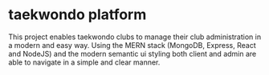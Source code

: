 # taekwondo platform

This project enables taekwondo clubs to manage their club administration in a modern and easy way. Using the MERN stack (MongoDB, Express, React and NodeJS) and the modern semantic ui styling both client and admin are able to navigate in a simple and clear manner.

